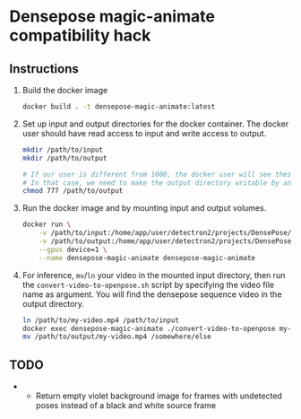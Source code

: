 # Densepose magic-animate compatibility hack

## Instructions

1. Build the docker image
   ```sh
   docker build . -t densepose-magic-animate:latest
   ```
2. Set up input and output directories for the docker container. The docker user should have read access to input and write access to output.
   ```sh
   mkdir /path/to/input
   mkdir /path/to/output

   # If our user is different from 1000, the docker user will see these mounted directories as not owned
   # In that case, we need to make the output directory writable by anyone
   chmod 777 /path/to/output
   ```
2. Run the docker image and by mounting input and output volumes.
   ```sh
   docker run \
       -v /path/to/input:/home/app/user/detectron2/projects/DensePose/input \
       -v /path/to/output:/home/app/user/detectron2/projects/DensePose/output \
       --gpus device=1 \
       --name densepose-magic-animate densepose-magic-animate
   ```
3. For inference, `mv`/`ln` your video in the mounted input directory, then run the `convert-video-to-openpose.sh` script by specifying the video file name as argument. You will find the densepose sequence video in the output directory.
   ```sh
   ln /path/to/my-video.mp4 /path/to/input
   docker exec densepose-magic-animate ./convert-video-to-openpose my-video.mp4
   mv /path/to/output/my-video.mp4 /somewhere/else
   ```

## TODO

- - Return empty violet background image for frames with undetected poses instead of a black and white source frame
